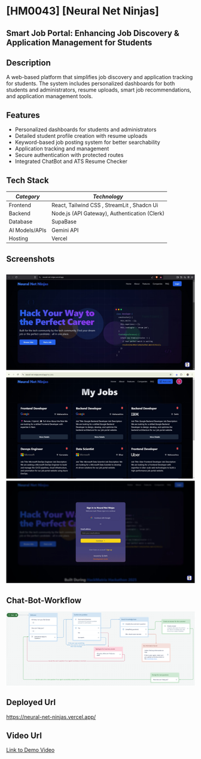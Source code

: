# [HM0043] [Neural Net Ninjas]

## Smart Job Portal: Enhancing Job Discovery & Application Management for Students

## Description
A web-based platform that simplifies job discovery and application tracking for students. The system includes personalized dashboards for both students and administrators, resume uploads, smart job recommendations, and application management tools.

## Features
- Personalized dashboards for students and administrators
- Detailed student profile creation with resume uploads
- Keyword-based job posting system for better searchability
- Application tracking and management
- Secure authentication with protected routes
- Integrated ChatBot and ATS Resume Checker

## Tech Stack
| *Category*  | *Technology* |
|--------------|---------------|
| Frontend    | React, Tailwind CSS , StreamLit , Shadcn Ui |
| Backend     | Node.js (API Gateway), Authentication (Clerk)  |
| Database    | SupaBase |
| AI Models/APIs | Gemini API |
| Hosting     | Vercel |

## Screenshots
![Home-Page](https://github.com/Shwetanlondhe24/HM0043_Team-Neural-Net-Ninjas/blob/df6637de301ff2c2974c1add7404585d65b4e596/homepage.jpg)
![My-Jobs](https://github.com/Shwetanlondhe24/HM0043_Team-Neural-Net-Ninjas/blob/df6637de301ff2c2974c1add7404585d65b4e596/my-jobs.jpg)
![Authorization](https://github.com/Shwetanlondhe24/HM0043_Team-Neural-Net-Ninjas/blob/df6637de301ff2c2974c1add7404585d65b4e596/auth.jpg)
---
## Chat-Bot-Workflow
![ChatBot-WorkFlow](https://github.com/Shwetanlondhe24/HM0043_Team-Neural-Net-Ninjas/blob/24a17ff52e4f3100f7518582a61ef1b027769f3d/chatbot-work-flow.png)



## Deployed Url
https://neural-net-ninjas.vercel.app/

## Video Url
[Link to Demo Video](https://youtu.be/43PzmabhZL0)
